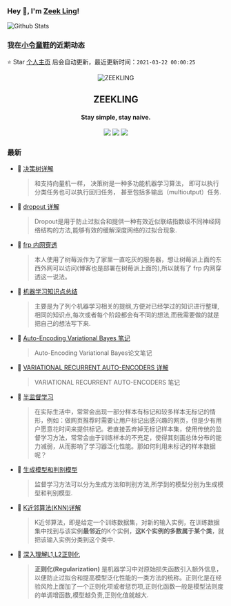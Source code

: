 ### Hey 👋, I'm [Zeek Ling](https://www.zeekling.cn)! 
![Github Stats](https://github-readme-stats.vercel.app/api?username=zeekling&show_icons=true) 
### 我在[小令童鞋](https://www.zeekling.cn)的近期动态

⭐️ Star [个人主页](https://github.com/zeekling/zeekling) 后会自动更新，最近更新时间：`2021-03-22 00:00:25`

<p align="center"><img alt="ZEEKLING" src="https://img.zeekling.cn/images/2020/02/23/logo.th.png"></p><h2 align="center">ZEEKLING
</h2>

<h4 align="center">Stay simple, stay naive.</h4>
<p align="center"><a title="ZEEKLING" target="_blank" href="https://github.com/zeekling/zeekling"><img src="https://img.shields.io/github/last-commit/zeekling/zeekling.svg?style=flat-square&color=FF9900"></a>
<a title="GitHub repo size in bytes" target="_blank" href="https://github.com/zeekling/zeekling"><img src="https://img.shields.io/github/repo-size/zeekling/zeekling.svg?style=flat-square"></a>
<a title="Hits" target="_blank" href="https://github.com/zeekling/hits"><img src="https://hits.b3log.org/zeekling/zeekling.svg"></a></p>

### 最新

* 📝 [决策树详解](https://www.zeekling.cn/articles/2019/07/20/1563605756560.html) 
    > <p>和支持向量机一样， 决策树是一种多功能机器学习算法， 即可以执行分类任务也可以执行回归任务， 甚至包括多输出（multioutput）任务.</p>
* 📝 [dropout 详解](https://www.zeekling.cn/articles/2019/08/03/1564840694727.html) 
    > <p>Dropout是用于防止过拟合和提供一种有效近似联结指数级不同神经网络结构的方法,能够有效的缓解深度网络的过拟合现象.</p>
* 📝 [frp 内网穿透](https://www.zeekling.cn/articles/2019/08/11/1565501357107.html) 
    > <p>本人使用了树莓派作为了家里一直吃灰的服务器，想让树莓派上面的东西外网可以访问(博客也是部署在树莓派上面的),所以就有了 frp 内网穿透这一说法。</p>
* 📝 [机器学习知识点总结](https://www.zeekling.cn/articles/2019/08/14/1565788128215.html) 
    > <p>主要是为了列个机器学习相关的提纲,方便对已经学过的知识进行整理,相同的知识点,每次或者每个阶段都会有不同的想法,而我需要做的就是把自己的想法写下来.</p>
* 📝 [Auto-Encoding Variational Bayes 笔记](https://www.zeekling.cn/articles/2019/08/17/1566030664360.html) 
    > <p>Auto-Encoding Variational Bayes论文笔记</p>
* 📝 [VARIATIONAL RECURRENT AUTO-ENCODERS 详解](https://www.zeekling.cn/articles/2019/08/18/1566099716666.html) 
    > <p>VARIATIONAL RECURRENT AUTO-ENCODERS 笔记</p>
* 📝 [半监督学习](https://www.zeekling.cn/articles/2019/08/31/1567233072756.html) 
    > <p>在实际生活中，常常会出现一部分样本有标记和较多样本无标记的情形，例如：做网页推荐时需要让用户标记出感兴趣的网页，但是少有用户愿意花时间来提供标记。若直接丢弃掉无标记样本集，使用传统的监督学习方法，常常会由于训练样本的不充足，使得其刻画总体分布的能力减弱，从而影响了学习器泛化性能。那如何利用未标记的样本数据呢？</p>
* 📝 [生成模型和判别模型](https://www.zeekling.cn/articles/2019/09/05/1567694703616.html) 
    > <p>监督学习方法可以分为生成方法和判别方法,所学到的模型分别为生成模型和判别模型.</p>
* 📝 [K近邻算法(KNN)详解](https://www.zeekling.cn/articles/2019/09/15/1568531141390.html) 
    > <p>K近邻算法，即是给定一个训练数据集，对新的输入实例，在训练数据集中找到与该实例<strong>最邻近</strong>的K个实例，<strong>这K个实例的多数属于某个类</strong>，就把该输入实例分类到这个类中.</p>
* 📝 [深入理解L1,L2正则化](https://www.zeekling.cn/articles/2019/09/22/1569160001367.html) 
    > <p><strong>正则化(Regularization)</strong> 是机器学习中对原始损失函数引入额外信息，以便防止过拟合和提高模型泛化性能的一类方法的统称。正则化是在经验风险上面加了一个正则化项或者惩罚项,正则化函数一般是模型法则度的单调增函数,模型越负责,正则化值就越大.</p>





